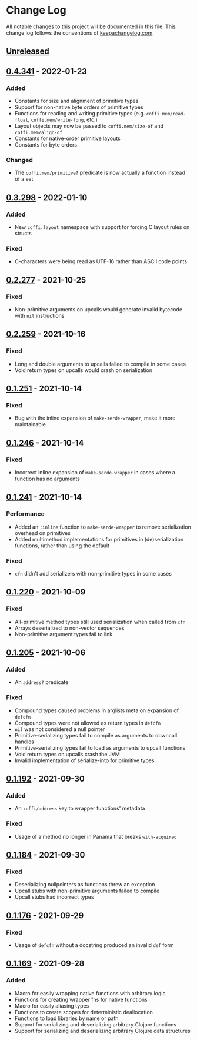 # Change Log
All notable changes to this project will be documented in this file. This change log follows the conventions of [keepachangelog.com](http://keepachangelog.com/).

## [Unreleased]

## [0.4.341] - 2022-01-23
### Added
- Constants for size and alignment of primitive types
- Support for non-native byte orders of primitive types
- Functions for reading and writing primitive types (e.g. `coffi.mem/read-float`, `coffi.mem/write-long`, etc.)
- Layout objects may now be passed to `coffi.mem/size-of` and `coffi.mem/align-of`
- Constants for native-order primitive layouts
- Constants for byte orders

### Changed
- The `coffi.mem/primitive?` predicate is now actually a function instead of a set

## [0.3.298] - 2022-01-10
### Added
- New `coffi.layout` namespace with support for forcing C layout rules on structs

### Fixed
- C-characters were being read as UTF-16 rather than ASCII code points

## [0.2.277] - 2021-10-25
### Fixed
- Non-primitive arguments on upcalls would generate invalid bytecode with `nil` instructions

## [0.2.259] - 2021-10-16
### Fixed
- Long and double arguments to upcalls failed to compile in some cases
- Void return types on upcalls would crash on serialization

## [0.1.251] - 2021-10-14
### Fixed
- Bug with the inline expansion of `make-serde-wrapper`, make it more maintainable

## [0.1.246] - 2021-10-14
### Fixed
- Incorrect inline expansion of `make-serde-wrapper` in cases where a function has no arguments

## [0.1.241] - 2021-10-14
### Performance
- Added an `:inline` function to `make-serde-wrapper` to remove serialization overhead on primitives
- Added multimethod implementations for primitives in (de)serialization functions, rather than using the default

### Fixed
- `cfn` didn't add serializers with non-primitive types in some cases

## [0.1.220] - 2021-10-09
### Fixed
- All-primitive method types still used serialization when called from `cfn`
- Arrays deserialized to non-vector sequences
- Non-primitive argument types fail to link

## [0.1.205] - 2021-10-06
### Added
- An `address?` predicate

### Fixed
- Compound types caused problems in arglists meta on expansion of `defcfn`
- Compound types were not allowed as return types in `defcfn`
- `nil` was not considered a null pointer
- Primitive-serializing types fail to compile as arguments to downcall handles
- Primitive-serializing types fail to load as arguments to upcall functions
- Void return types on upcalls crash the JVM
- Invalid implementation of serialize-into for primitive types

## [0.1.192] - 2021-09-30
### Added
- An `::ffi/address` key to wrapper functions' metadata

### Fixed
- Usage of a method no longer in Panama that breaks `with-acquired`

## [0.1.184] - 2021-09-30
### Fixed
- Deserializing nullpointers as functions threw an exception
- Upcall stubs with non-primitive arguments failed to compile
- Upcall stubs had incorrect types

## [0.1.176] - 2021-09-29
### Fixed
- Usage of `defcfn` without a docstring produced an invalid `def` form

## [0.1.169] - 2021-09-28
### Added
- Macro for easily wrapping native functions with arbitrary logic
- Functions for creating wrapper fns for native functions
- Macro for easily aliasing types
- Functions to create scopes for deterministic deallocation
- Functions to load libraries by name or path
- Support for serializing and deserializing arbitrary Clojure functions
- Support for serializing and deserializing arbitrary Clojure data structures

[Unreleased]: https://github.com/IGJoshua/coffi/compare/v0.4.341...develop
[0.4.341]: https://github.com/IGJoshua/coffi/compare/v0.3.298...v0.4.341
[0.3.298]: https://github.com/IGJoshua/coffi/compare/v0.2.277...v0.3.298
[0.2.277]: https://github.com/IGJoshua/coffi/compare/v0.2.259...v0.2.277
[0.2.259]: https://github.com/IGJoshua/coffi/compare/v0.1.251...v0.2.259
[0.1.251]: https://github.com/IGJoshua/coffi/compare/v0.1.246...v0.1.251
[0.1.246]: https://github.com/IGJoshua/coffi/compare/v0.1.241...v0.1.246
[0.1.241]: https://github.com/IGJoshua/coffi/compare/v0.1.220...v0.1.241
[0.1.220]: https://github.com/IGJoshua/coffi/compare/v0.1.205...v0.1.220
[0.1.205]: https://github.com/IGJoshua/coffi/compare/v0.1.192...v0.1.205
[0.1.192]: https://github.com/IGJoshua/coffi/compare/v0.1.184...v0.1.192
[0.1.184]: https://github.com/IGJoshua/coffi/compare/v0.1.176...v0.1.184
[0.1.176]: https://github.com/IGJoshua/coffi/compare/v0.1.169...v0.1.176
[0.1.169]: https://github.com/IGJoshua/coffi/compare/16f56bc31d69142ec4d2fb61b15b069d78b127ca...v0.1.169
